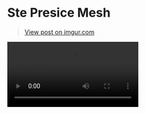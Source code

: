 <!DOCTYPE html>
<html>
<body>

<h1>Ste Presice Mesh</h1>

<blockquote class="imgur-embed-pub" lang="en" data-id="CpYqa2Z"><a href="https://imgur.com/CpYqa2Z">View post on imgur.com</a></blockquote><script async src="//s.imgur.com/min/embed.js" charset="utf-8"></script>
<video autoplay="" controls="" loop="" src="https://i.imgur.com/CpYqa2Z.mp4"> </video>

</body>
</html>
